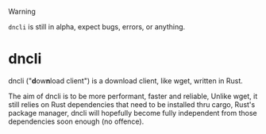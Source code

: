 > [!WARNING]
> ``dncli`` is still in alpha, expect bugs, errors, or anything.

# dncli
dncli ("**d**ow**n**load client") is a download client, like wget, written in Rust.

The aim of dncli is to be more performant, faster and reliable, Unlike wget, it still relies on Rust dependencies that need to be installed thru cargo, Rust's package manager, dncli will hopefully become fully independent from those dependencies soon enough (no offence).
